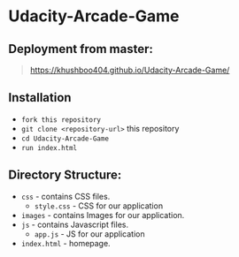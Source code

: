 # Udacity-Arcade-Game

## Deployment from master:
>   https://khushboo404.github.io/Udacity-Arcade-Game/

## Installation

* `fork this repository`
* `git clone <repository-url>` this repository
* `cd Udacity-Arcade-Game`
* `run index.html`

## Directory Structure:

- `css` - contains CSS files.
  - `style.css` - CSS for our application
- `images` - contains Images for our application.
- `js` - contains Javascript files.
  - `app.js` - JS for our application
- `index.html` - homepage.
